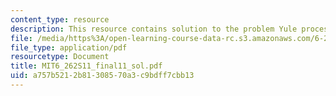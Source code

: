 ```yaml
---
content_type: resource
description: This resource contains solution to the problem Yule process.
file: /media/https%3A/open-learning-course-data-rc.s3.amazonaws.com/6-262-discrete-stochastic-processes-spring-2011/a757b5212b81308570a3c9bdff7cbb13_MIT6_262S11_final11_sol.pdf
file_type: application/pdf
resourcetype: Document
title: MIT6_262S11_final11_sol.pdf
uid: a757b521-2b81-3085-70a3-c9bdff7cbb13
---
```

